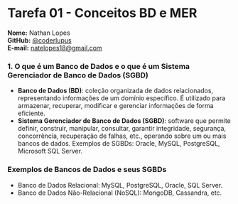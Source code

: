 # Tarefa 01 - Conceitos BD e MER

**Nome:** Nathan Lopes  
**GitHub:** [@coderlupus](https://github.com/coderlupus)  
**E-mail:** natelopes18@gmail.com

### 1. O que é um Banco de Dados e o que é um Sistema Gerenciador de Banco de Dados (SGBD)

- **Banco de Dados (BD)**: coleção organizada de dados relacionados, representando informações de um domínio específico. É utilizado para armazenar, recuperar, modificar e gerenciar informações de forma eficiente.
- **Sistema Gerenciador de Banco de Dados (SGBD)**: software que permite definir, construir, manipular, consultar, garantir integridade, segurança, concorrência, recuperação de falhas, etc., operando sobre um ou mais bancos de dados. Exemplos de SGBDs: Oracle, MySQL, PostgreSQL, Microsoft SQL Server.

### Exemplos de Bancos de Dados e seus SGBDs

- Banco de Dados Relacional: MySQL, PostgreSQL, Oracle, SQL Server.
- Banco de Dados Não-Relacional (NoSQL): MongoDB, Cassandra, etc.

